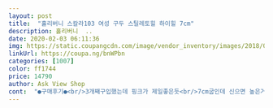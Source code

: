 ```yaml
---
layout: post 
title:  "홀리버니 스칼라103 여성 구두 스틸레토힐 하이힐 7cm" 
description: 홀리버니  ..
date: 2020-02-03 06:11:36 
img: https://static.coupangcdn.com/image/vendor_inventory/images/2018/09/06/15/4/327532b4-60c0-4f0c-a3b1-47681db628f5.jpg 
linkUrl: https://coupa.ng/bnWPbn 
categories: [1007] 
color: ff1744 
price: 14790 
author: Ask View Shop 
cont:  "●구매후기●<br/>3개째구입했는데 핑크가 제일좋은듯<br/>7cm굽인데 신으면 높은거같지않고 발이편해요<br/>가격대비 좋아요<br/>같은제품이라 색상만 다르게 재주문했지만 블랙은 실망이 큰 제품이네요ㅠㅠ<br/>굽 없는체 신고 돌아다녔음ㅠㅠ<br/>그래서 오늘 블랙 230으로 하나  또 주문했어요<br/>그런데 235신는데 아주조금 여유있어요^^<br/>다음에 또 사려구요ㅋㅋ<br/>단 신발이크게나온듯해요<br/>뒷굽이 달아있고 빠진굽을 끼우는데 구멍이너무커서 굽이 그냥빠짐<br/>디자인 저렴해 보이지않고 이쁩니다.<br/> 신발도 편안합니다<br/>배송이 로켓배송이 아니라 아쉽긴하네요<br/>불편하지않고 좋네요<br/>블랙하나 235샀다 너무커서 230으로 재주문<br/>사이즈 잘 선택하세요~<br/>신고 밖을나간거라 반품도 안되고 살짝 짜증나서 별 두개 뺌<br/>안붙으면 구두굽갈고 신어야할듯ㅠㅠ<br/>애 낳고 10년만에 구두 사서 신는데<br/>어제 처음신었는데 계단 1층내려가고 뒷굽이빠졌는데 밤이라 그것도 모르고 신고 나갔다 아침에 현관문앞에  빠져있는 구두굽보고 혹시나해서봤는데 굽이빠져있었음ㅠㅠ<br/>이 신발 이가격 그대로 계속 판매하시면 좋겠어요<br/>이건 반품이 안될거같아 그냥 본드로 붙여논 상태임<br/>핑크230샀다가 발이 부으면 꽉 끼어서 블랙은 235샀더니 너무커서 헐떡이고 어제 한번신고갔다 너무 헐떡거려서 운동화 깔창사서 끼우고 신다가 결국 벗어던졌네요ㅠㅠ<br/>핑크랑다르게 걸을때마다 헐떡이며 구두가 접히는거같음<br/>핑크신어서 발이편하고 좋아서 블랙구입했지만 왼쪽발이 불편함<br/>" 
---
```

